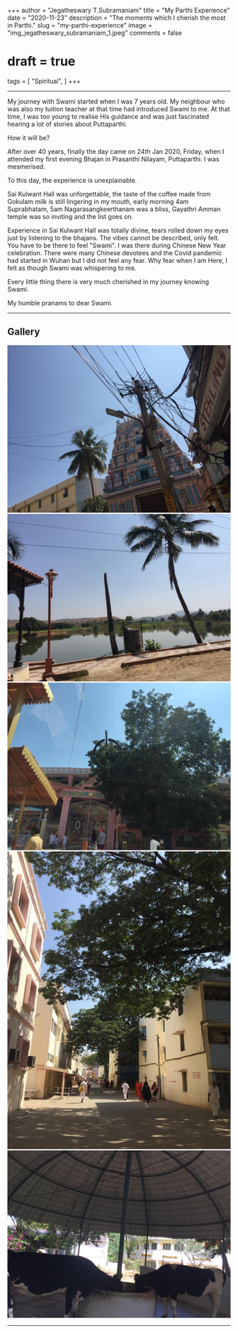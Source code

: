 +++
author = "Jegatheswary T.Subramaniam"
title = "My Parthi Experience"
date = "2020-11-23"
description = "The moments which I cherish the most in Parthi."
slug = "my-parthi-experience"
image = "img_jegatheswary_subramaniam_1.jpeg"
comments = false
# draft = true
tags = [
    "Spiritual",
]
+++

---

My journey with Swami started when I was 7 years old. My neighbour who was also my tuition teacher at that time had  introduced Swami to me. At that time, I was too young to realise His guidance and was just fascinated hearing a lot of stories about Puttaparthi.

How it will be?

After over 40 years, finally the day came on 24th Jan 2020, Friday, when I attended my first evening Bhajan in Prasanthi Nilayam, Puttaparthi. I was mesmerised. 

To this day, the experience is unexplainable.

Sai Kulwant Hall was unforgettable, the taste of the coffee made from Gokulam milk is still lingering in my mouth, early morning 4am Suprabhatam, 5am Nagarasangkeerthanam was a bliss, Gayathri Amman temple was so inviting and the list goes on.

Experience in Sai Kulwant Hall was totally divine, tears rolled down my eyes just by listening to the bhajans. The vibes cannot be described, only felt. You have to be there to feel "Swami". I was there during Chinese New Year celebration. There were many  Chinese devotees and the Covid pandemic had started in Wuhan but I did not feel any fear. Why fear when I am Here, I felt as though Swami was whispering to me.

Every little thing there is very much cherished in my journey knowing Swami.

My humble pranams to dear Swami.

---

## Gallery

![](img_jegatheswary_subramaniam_1.jpeg) ![](img_jegatheswary_subramaniam_2.jpeg) ![](img_jegatheswary_subramaniam_3.jpeg) ![](img_jegatheswary_subramaniam_4.jpeg) ![](img_jegatheswary_subramaniam_5.jpeg)

---